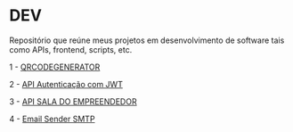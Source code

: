 # DEV
Repositório que reúne meus projetos em desenvolvimento de software tais como APIs, frontend, scripts, etc.

1 - [QRCODEGENERATOR](https://github.com/Orion-Hunter/qrcodegenerator)


2 - [API Autenticação com JWT](https://github.com/Orion-Hunter/jwt-auth)

3 - [API SALA DO EMPREENDEDOR](https://github.com/Orion-Hunter/SalaDoEmpreendedor-PrefeituraDeMarab-)

4 - [Email Sender SMTP](https://github.com/Orion-Hunter/email_sender)
